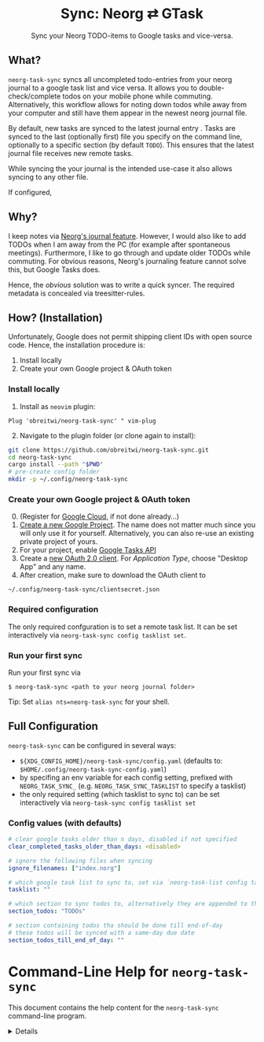 <div align="center">

# Sync: Neorg ⇄ GTask

Sync your Neorg TODO-items to Google tasks and vice-versa.

</div>

## What?

`neorg-task-sync` syncs all uncompleted todo-entries from your neorg journal to a google task list and vice versa.
It allows you to double-check/complete todos on your mobile phone while commuting.
Alternatively, this workflow allows for noting down todos while away from your computer and still have them appear in the newest neorg journal file.

By default, new tasks are synced to the latest journal entry .
Tasks are synced to the last (optionally first) file you specify on the command line, optionally to a specific section (by default `TODO`).
This ensures that the latest journal file receives new remote tasks.

While syncing the your journal is the intended use-case it also allows syncing to any other file. 

If configured, 

## Why?

I keep notes via [Neorg's journal feature](https://github.com/nvim-neorg/neorg/wiki/Journal).
However, I would also like to add TODOs when I am away from the PC (for example after spontaneous meetings).
Furthermore, I like to go through and update older TODOs while commuting.
For obvious reasons, Neorg's journaling feature cannot solve this, but Google Tasks does.

Hence, the _obvious_ solution was to write a quick syncer.
The required metadata is concealed via treesitter-rules.

## How? (Installation)

Unfortunately, Google does not permit shipping client IDs with open source code.
Hence, the installation procedure is:
1. Install locally
2. Create your own Google project & OAuth token

### Install locally
1. Install as `neovim` plugin:
```vim
Plug 'obreitwi/neorg-task-sync' " vim-plug
```
2. Navigate to the plugin folder (or clone again to install):
```bash
git clone https://github.com/obreitwi/neorg-task-sync.git
cd neorg-task-sync
cargo install --path "$PWD"
# pre-create config folder
mkdir -p ~/.config/neorg-task-sync
```

### Create your own Google project & OAuth token 
0. (Register for [Google Cloud](https://console.cloud.google.com), if not done already…)
1. [Create a new Google Project](https://console.cloud.google.com/projectcreate).
   The name does not matter much since you will only use it for yourself.
   Alternatively, you can also re-use an existing private project of yours.
2. For your project, enable [Google Tasks API](https://console.cloud.google.com/marketplace/product/google/tasks.googleapis.com)
3. Create a [new OAuth 2.0 client](https://console.cloud.google.com/apis/credentials/oauthclient).
   For _Application Type_, choose "Desktop App" and any name.
4. After creation, make sure to download the OAuth client to
```
~/.config/neorg-task-sync/clientsecret.json
```
### Required configuration

The only required confguration is to set a remote task list.
It can be set interactively via `neorg-task-sync config tasklist set`.

### Run your first sync
Run your first sync via
```
$ neorg-task-sync <path to your neorg journal folder>
```

Tip: Set `alias nts=neorg-task-sync` for your shell.

## Full Configuration

`neorg-task-sync` can be configured in several ways:
* `${XDG_CONFIG_HOME}/neorg-task-sync/config.yaml` (defaults to: `$HOME/.config/neorg-task-sync-config.yaml`)
* by specifing an env variable for each config setting, prefixed with `NEORG_TASK_SYNC_` (e.g. `NEORG_TASK_SYNC_TASKLIST` to specify a tasklist)
* the only required setting (which tasklist to sync to) can be set interactively via `neorg-task-sync config tasklist set`

### Config values (with defaults)
```yaml
# clear google tasks older than n days, disabled if not specified
clear_completed_tasks_older_than_days: <disabled>

# ignore the following files when syncing
ignore_filenames: ["index.norg"]

# which google task list to sync to, set via `neorg-task-list config tasklist set`
tasklist: ""

# which section to sync todos to, alternatively they are appended to the file
section_todos: "TODOs"

# section containing todos tha should be done till end-of-day
# these todos will be synced with a same-day due date
section_todos_till_end_of_day: ""
```

# Command-Line Help for `neorg-task-sync`

This document contains the help content for the `neorg-task-sync` command-line program.

<details>

**Command Overview:**

* [`neorg-task-sync`↴](#neorg-task-sync)
* [`neorg-task-sync auth`↴](#neorg-task-sync-auth)
* [`neorg-task-sync auth login`↴](#neorg-task-sync-auth-login)
* [`neorg-task-sync config`↴](#neorg-task-sync-config)
* [`neorg-task-sync config import`↴](#neorg-task-sync-config-import)
* [`neorg-task-sync config show`↴](#neorg-task-sync-config-show)
* [`neorg-task-sync config tasklist`↴](#neorg-task-sync-config-tasklist)
* [`neorg-task-sync generate`↴](#neorg-task-sync-generate)
* [`neorg-task-sync generate help-markdown`↴](#neorg-task-sync-generate-help-markdown)
* [`neorg-task-sync generate completion`↴](#neorg-task-sync-generate-completion)
* [`neorg-task-sync parse`↴](#neorg-task-sync-parse)
* [`neorg-task-sync sync`↴](#neorg-task-sync-sync)
* [`neorg-task-sync tasks`↴](#neorg-task-sync-tasks)

## `neorg-task-sync`



**Usage:** `neorg-task-sync [OPTIONS] <COMMAND>`

###### **Subcommands:**

* `auth` — Auth related commands
* `config` — Show config
* `generate` — Generate completions
* `parse` — Run a parse action (mainly for debugging)
* `sync` — Sync tasks between local file and google tasks
* `tasks` — Check which tasks are defined upstream (mainly for debugging)

###### **Options:**

* `-v`, `--verbose` — Make output more verbose



## `neorg-task-sync auth`

Auth related commands

**Usage:** `neorg-task-sync auth <COMMAND>`

###### **Subcommands:**

* `login` — 



## `neorg-task-sync auth login`

**Usage:** `neorg-task-sync auth login`



## `neorg-task-sync config`

Show config

**Usage:** `neorg-task-sync config <COMMAND>`

###### **Subcommands:**

* `import` — 
* `show` — 
* `tasklist` — 



## `neorg-task-sync config import`

**Usage:** `neorg-task-sync config import [OPTIONS] <WHAT>`

###### **Arguments:**

* `<WHAT>` — what to import

  Possible values: `client-secret`


###### **Options:**

* `-f`, `--file <FILE>` — Read from file



## `neorg-task-sync config show`

**Usage:** `neorg-task-sync config show`



## `neorg-task-sync config tasklist`

**Usage:** `neorg-task-sync config tasklist <OPERATION> [VALUE]`

###### **Arguments:**

* `<OPERATION>`

  Possible values:
  - `get`:
    Get current value
  - `set`:
    Set current value
  - `list`:
    List possible values current value

* `<VALUE>` — Value (for set operation)



## `neorg-task-sync generate`

Generate completions

**Usage:** `neorg-task-sync generate <COMMAND>`

###### **Subcommands:**

* `help-markdown` — Generate markdown from help messages
* `completion` — Copmletion script



## `neorg-task-sync generate help-markdown`

Generate markdown from help messages

**Usage:** `neorg-task-sync generate help-markdown`



## `neorg-task-sync generate completion`

Copmletion script

**Usage:** `neorg-task-sync generate completion <SHELL>`

###### **Arguments:**

* `<SHELL>` — Shell to generate completions for

  Possible values: `bash`, `elvish`, `fish`, `powershell`, `zsh`




## `neorg-task-sync parse`

Run a parse action (mainly for debugging)

**Usage:** `neorg-task-sync parse [OPTIONS] <TARGET>`

###### **Arguments:**

* `<TARGET>` — What to generate

###### **Options:**

* `-f`, `--force-norg` — Force parsing even if extension does not match



## `neorg-task-sync sync`

Sync tasks between local file and google tasks

**Usage:** `neorg-task-sync sync [OPTIONS] <FILES_OR_FOLDERS>...`

###### **Arguments:**

* `<FILES_OR_FOLDERS>` — Files or folders to sync. New remote tasks will be synced into the last file specified (after sorting)

###### **Options:**

* `--fix-missing`
* `-f`, `--pull-to-first` — Pull new remote tasks to first file specified, instead
* `-s`, `--without-sort` — Do not sort filenames prior to syncing
* `-L`, `--without-local` — Do not sync remote google tasks to local todos (neither create nor update status)
* `-R`, `--without-remote` — Do not sync local todos to remote google tasks (neither create nor update status)
* `-r`, `--without-push` — Do not push local todos to google and create new tasks
* `-l`, `--without-pull` — Do not pull remote google tasks and insert them into the todo section



## `neorg-task-sync tasks`

Check which tasks are defined upstream (mainly for debugging)

**Usage:** `neorg-task-sync tasks [OPTIONS]`

###### **Options:**

* `-j`, `--json` — output as json



<hr/>

<small><i>
    This document was generated automatically by
    <a href="https://crates.io/crates/clap-markdown"><code>clap-markdown</code></a>.
</i></small>

</details>
